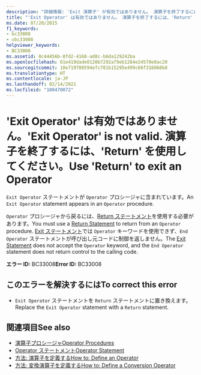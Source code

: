 ```yaml
---
description: "詳細情報: 'Exit 演算子' が有効ではありません。 演算子を終了するには、'Return' を使用してください。"
title: "'Exit Operator' は有効ではありません。 演算子を終了するには、'Return' を使用してください。"
ms.date: 07/20/2015
f1_keywords:
- bc33008
- vbc33008
helpviewer_keywords:
- BC33008
ms.assetid: 8c44456b-8fd2-4168-ad8c-b6da129242ba
ms.openlocfilehash: 61e419dade0120b7292a79eb1284e24570e8ac20
ms.sourcegitcommit: 10e719780594efc781b15295e499c66f316068b8
ms.translationtype: HT
ms.contentlocale: ja-JP
ms.lasthandoff: 02/14/2021
ms.locfileid: "100470072"
---
```

# <a name="exit-operator-is-not-valid-use-return-to-exit-an-operator"></a><span data-ttu-id="46bfc-105">'Exit Operator' は有効ではありません。</span><span class="sxs-lookup"><span data-stu-id="46bfc-105">'Exit Operator' is not valid.</span></span> <span data-ttu-id="46bfc-106">演算子を終了するには、'Return' を使用してください。</span><span class="sxs-lookup"><span data-stu-id="46bfc-106">Use 'Return' to exit an Operator</span></span>

<span data-ttu-id="46bfc-107">`Exit Operator` ステートメントが `Operator` プロシージャに含まれています。</span><span class="sxs-lookup"><span data-stu-id="46bfc-107">An `Exit Operator` statement appears in an `Operator` procedure.</span></span>  
  
 <span data-ttu-id="46bfc-108">`Operator` プロシージャから戻るには、[Return ステートメント](../language-reference/statements/return-statement.md)を使用する必要があります。</span><span class="sxs-lookup"><span data-stu-id="46bfc-108">You must use a [Return Statement](../language-reference/statements/return-statement.md) to return from an `Operator` procedure.</span></span> <span data-ttu-id="46bfc-109">[Exit ステートメント](../language-reference/statements/exit-statement.md)では `Operator` キーワードを使用できず、`End Operator` ステートメントが呼び出し元コードに制御を返しません。</span><span class="sxs-lookup"><span data-stu-id="46bfc-109">The [Exit Statement](../language-reference/statements/exit-statement.md) does not accept the `Operator` keyword, and the `End Operator` statement does not return control to the calling code.</span></span>  
  
 <span data-ttu-id="46bfc-110">**エラー ID:** BC33008</span><span class="sxs-lookup"><span data-stu-id="46bfc-110">**Error ID:** BC33008</span></span>  
  
## <a name="to-correct-this-error"></a><span data-ttu-id="46bfc-111">このエラーを解決するには</span><span class="sxs-lookup"><span data-stu-id="46bfc-111">To correct this error</span></span>  
  
- <span data-ttu-id="46bfc-112">`Exit Operator` ステートメントを `Return` ステートメントに置き換えます。</span><span class="sxs-lookup"><span data-stu-id="46bfc-112">Replace the `Exit Operator` statement with a `Return` statement.</span></span>  
  
## <a name="see-also"></a><span data-ttu-id="46bfc-113">関連項目</span><span class="sxs-lookup"><span data-stu-id="46bfc-113">See also</span></span>

- [<span data-ttu-id="46bfc-114">演算子プロシージャ</span><span class="sxs-lookup"><span data-stu-id="46bfc-114">Operator Procedures</span></span>](../programming-guide/language-features/procedures/operator-procedures.md)
- [<span data-ttu-id="46bfc-115">Operator ステートメント</span><span class="sxs-lookup"><span data-stu-id="46bfc-115">Operator Statement</span></span>](../language-reference/statements/operator-statement.md)
- [<span data-ttu-id="46bfc-116">方法: 演算子を定義する</span><span class="sxs-lookup"><span data-stu-id="46bfc-116">How to: Define an Operator</span></span>](../programming-guide/language-features/procedures/how-to-define-an-operator.md)
- [<span data-ttu-id="46bfc-117">方法: 変換演算子を定義する</span><span class="sxs-lookup"><span data-stu-id="46bfc-117">How to: Define a Conversion Operator</span></span>](../programming-guide/language-features/procedures/how-to-define-a-conversion-operator.md)
